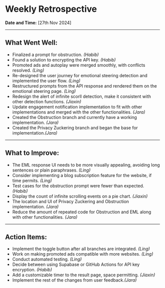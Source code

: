 # Weekly Retrospective

**Date and Time:** [27th Nov 2024]  

---

## What Went Well:

- Finalized a prompt for obstruction. _(Habib)_
- Found a solution to encrypting the API key. _(Habib)_
- Promoted ads and autoplay were merged smoothly, with conflicts resolved. _(Ling)_
- Re-designed the user journey for emotional steering detection and implemented the user flow. _(Ling)_
- Restructured prompts from the API response and rendered them on the emotional steering page. _(Ling)_
- Redesign the alert of infinite scorll detection, make it consistent with other detection functions. _(Jiaxin)_
- Update engagement notification implementation to fit with other implementations and merged with the other functionalities. _(Jara)_
- Created the Obstruction branch and currently have a working implementation. _(Jara)_
- Created the Privacy Zuckering branch and began the base for implementation._(Jara)_

---

## What to Improve:

- The EML response UI needs to be more visually appealing, avoiding long sentences or plain paraphrases. _(Ling)_
- Consider implementing a blog subscription feature for the website, if time permits. _(Ling)_
- Test cases for the obstruction prompt were fewer than expected. _(Habib)_
- Display the count of infinite scrolling events on a pie chart. _(Jiaxin)_
- The location and UI of Privacy Zuckering and Obstruction implementation. _(Jara)_
- Reduce the amount of repeated code for Obstruction and EML along with other functionalities. _(Jara)_
 

---

## Action Items:

- Implement the toggle button after all branches are integrated. _(Ling)_
- Work on making promoted ads compatible with more websites. _(Ling)_
- Conduct automated testing. _(Ling)_
- Decide between using Supabase or GitHub Actions for API key encryption. _(Habib)_
- Add a customizable timer to the result page, space permitting. _(Jiaxin)_
- Implement the rest of the changes from user feedback._(Jara)_
